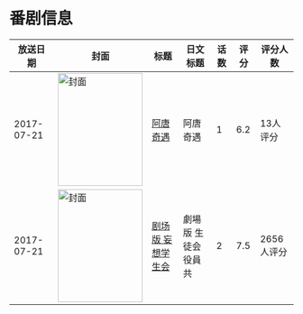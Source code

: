 # 番剧信息

|放送日期|封面|标题|日文标题|话数|评分|评分人数|
|---|---|---|---|---|---|---|
|2017-07-21|<img src="//lain.bgm.tv/pic/cover/c/1f/a9/183942_QOfFv.jpg" alt="封面" style="width:150px;height:200px;object-fit:cover;">|[阿唐奇遇](https://bangumi.tv/subject/183942)|阿唐奇遇|1|6.2|13人评分|
|2017-07-21|<img src="//lain.bgm.tv/pic/cover/c/b2/dc/200887_lRczc.jpg" alt="封面" style="width:150px;height:200px;object-fit:cover;">|[剧场版 妄想学生会](https://bangumi.tv/subject/200887)|劇場版 生徒会役員共|2|7.5|2656人评分|
